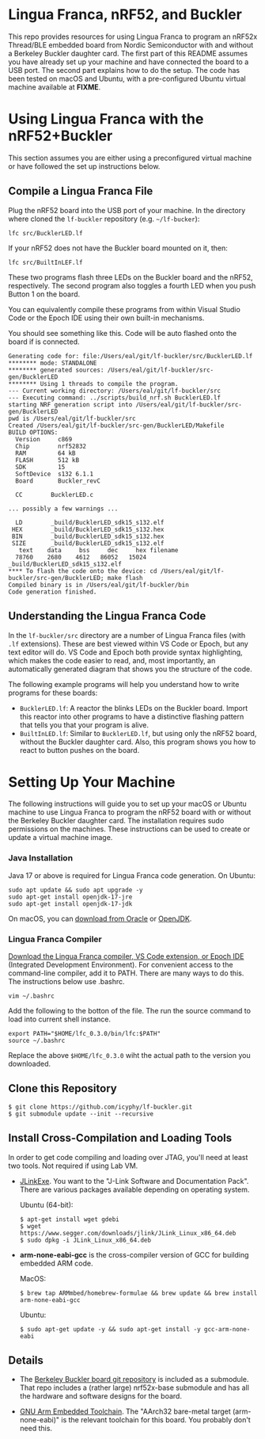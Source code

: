 # Lingua Franca, nRF52, and Buckler

This repo provides resources for using Lingua Franca to program an nRF52x Thread/BLE embedded board from Nordic Semiconductor with and without a Berkeley Buckler daughter card. The first part of this README assumes you have already set up your machine and have connected the board to a USB port.  The second part explains how to do the setup.  The code has been tested on macOS and Ubuntu, with a pre-configured Ubuntu virtual machine available at **FIXME**.

# Using Lingua Franca with the nRF52+Buckler

This section assumes you are either using a preconfigured virtual machine or have followed the set up instructions below.

## Compile a Lingua Franca File

Plug the nRF52 board into the USB port of your machine.
In the directory where cloned the `lf-buckler` repository (e.g. `~/lf-bucker`):
```
lfc src/BucklerLED.lf 
```
If your nRF52 does not have the Buckler board mounted on it, then:
```
lfc src/BuiltInLEF.lf
```
These two programs flash three LEDs on the Buckler board and the nRF52, respectively.
The second program also toggles a fourth LED when you push Button 1 on the board.

You can equivalently compile these programs from within Visual Studio Code or the Epoch IDE using their own built-in mechanisms.

You should see something like this. Code will be auto flashed onto the board if is connected.

```
Generating code for: file:/Users/eal/git/lf-buckler/src/BucklerLED.lf
******** mode: STANDALONE
******** generated sources: /Users/eal/git/lf-buckler/src-gen/BucklerLED
******** Using 1 threads to compile the program.
--- Current working directory: /Users/eal/git/lf-buckler/src
--- Executing command: ../scripts/build_nrf.sh BucklerLED.lf
starting NRF generation script into /Users/eal/git/lf-buckler/src-gen/BucklerLED
pwd is /Users/eal/git/lf-buckler/src
Created /Users/eal/git/lf-buckler/src-gen/BucklerLED/Makefile
BUILD OPTIONS:
  Version     c869
  Chip        nrf52832
  RAM         64 kB
  FLASH       512 kB
  SDK         15
  SoftDevice  s132 6.1.1
  Board       Buckler_revC
 
  CC        BucklerLED.c

... possibly a few warnings ...

  LD        _build/BucklerLED_sdk15_s132.elf
 HEX        _build/BucklerLED_sdk15_s132.hex
 BIN        _build/BucklerLED_sdk15_s132.hex
 SIZE       _build/BucklerLED_sdk15_s132.elf
   text	   data	    bss	    dec	    hex	filename
  78760	   2680	   4612	  86052	  15024	_build/BucklerLED_sdk15_s132.elf
**** To flash the code onto the device: cd /Users/eal/git/lf-buckler/src-gen/BucklerLED; make flash
Compiled binary is in /Users/eal/git/lf-buckler/bin
Code generation finished.
```

## Understanding the Lingua Franca Code

In the `lf-buckler/src` directory are a number of Lingua Franca files (with `.lf` extensions).
These are best viewed within VS Code or Epoch, but any text editor will do.
VS Code and Epoch both provide syntax highlighting, which makes the code easier to read,
and, most importantly, an automatically generated diagram that shows you the structure of the code.

The following example programs will help you understand how to write programs for these boards:

* `BucklerLED.lf`: A reactor the blinks LEDs on the Buckler board. Import this reactor into other programs to have a distinctive flashing pattern that tells you that your program is alive.
* `BuiltInLED.lf`: Similar to `BucklerLED.lf`, but using only the nRF52 board, without the Buckler daughter card. Also, this program shows you how to react to button pushes on the board.

# Setting Up Your Machine

The following instructions will guide you to set up your macOS or Ubuntu machine to use Lingua Franca to program the nRF52 board with or without the Berkeley Buckler daughter card. The installation requires sudo permissions on the machines. These instructions can be used to create or update a virtual machine image.

### Java Installation
Java 17 or above is required for Lingua Franca code generation. On Ubuntu:

```
sudo apt update && sudo apt upgrade -y
sudo apt-get install openjdk-17-jre
sudo apt-get install openjdk-17-jdk
```

On macOS, you can [download from Oracle](https://www.oracle.com/java/technologies/downloads/#jdk17-mac) or [OpenJDK](https://openjdk.org).

### Lingua Franca Compiler

[Download the Lingua Franca compiler, VS Code extension, or Epoch IDE](https://www.lf-lang.org/download) (Integrated Development Environment).
For convenient access to the command-line compiler, add it to PATH. There are many ways to do this. The instructions below use .bashrc.
```
vim ~/.bashrc
```
Add the following to the botton of the file. The run the source command to load into current shell instance.
```
export PATH="$HOME/lfc_0.3.0/bin/lfc:$PATH"
source ~/.bashrc
```
Replace the above `$HOME/lfc_0.3.0` wiht the actual path to the version you downloaded.

## Clone this Repository

```
$ git clone https://github.com/icyphy/lf-buckler.git
$ git submodule update --init --recursive
```

## Install Cross-Compilation and Loading Tools

In order to get code compiling and loading over JTAG, you'll need at least two tools. Not required if using Lab VM.

* [JLinkExe](https://www.segger.com/downloads/jlink). You want to the "J-Link Software and Documentation Pack". There are various packages available depending on operating system.

  Ubuntu (64-bit):
  ```
  $ apt-get install wget gdebi
  $ wget https://www.segger.com/downloads/jlink/JLink_Linux_x86_64.deb 
  $ sudo dpkg -i JLink_Linux_x86_64.deb
  ```

* **arm-none-eabi-gcc** is the cross-compiler version of GCC for building embedded ARM code.

  MacOS:
  ```
  $ brew tap ARMmbed/homebrew-formulae && brew update && brew install arm-none-eabi-gcc
  ```

  Ubuntu:
  ```
  $ sudo apt-get update -y && sudo apt-get install -y gcc-arm-none-eabi
  ```

## Details

* The [Berkeley Buckler board git repository](https://github.com/lab11/buckler) is included as a submodule. That repo includes a (rather large) nrf52x-base submodule and has all the hardware and software designs for the board. 

* [GNU Arm Embedded Toolchain](https://developer.arm.com/tools-and-software/open-source-software/developer-tools/gnu-toolchain). The "AArch32 bare-metal target (arm-none-eabi)" is the relevant toolchain for this board. You probably don't need this.

